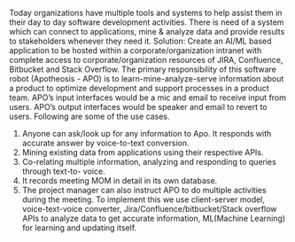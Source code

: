 
Today organizations have multiple tools and systems to help assist them in their day to 
day software development activities. There is need of a system which can connect to 
applications, mine & analyze data and provide results to stakeholders whenever they need it.
Solution:
 Create an AI/ML based application to be hosted within a corporate/organization intranet 
with complete access to corporate/organization resources of JIRA, Confluence, Bitbucket and 
Stack Overflow. The primary responsibility of this software robot (Apotheosis - APO) is to 
learn-mine-analyze-serve information about a product to optimize development and support 
processes in a product team. APO’s input interfaces would be a mic and email to receive input 
from users. APO’s output interfaces would be speaker and email to revert to users. 
 Following are some of the use cases.
1. Anyone can ask/look up for any information to Apo. It responds with accurate answer by 
voice-to-text conversion.
2. Mining existing data from applications using their respective APIs.
3. Co-relating multiple information, analyzing and responding to queries through text-to-
voice.
4. It records meeting MOM in detail in its own database.
5. The project manager can also instruct APO to do multiple activities during the meeting.
 To implement this we use client-server model, voice-text-voice converter,
Jira/Confluence/bitbucket/Stack overflow APIs to analyze data to get accurate information, 
ML(Machine Learning) for learning and updating itself.
